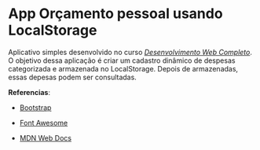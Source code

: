 # App Orçamento pessoal usando LocalStorage
Aplicativo simples desenvolvido no curso *[Desenvolvimento Web Completo](https://www.udemy.com/course/web-completo/)*.
O objetivo dessa aplicação é criar um cadastro dinâmico de despesas categorizada e armazenada no LocalStorage. Depois de armazenadas, essas depesas podem ser consultadas.

**Referencias**:

- [Bootstrap](https://getbootstrap.com/)

- [Font Awesome](https://fontawesome.com/)
  
- [MDN Web Docs](https://developer.mozilla.org/pt-BR/)
